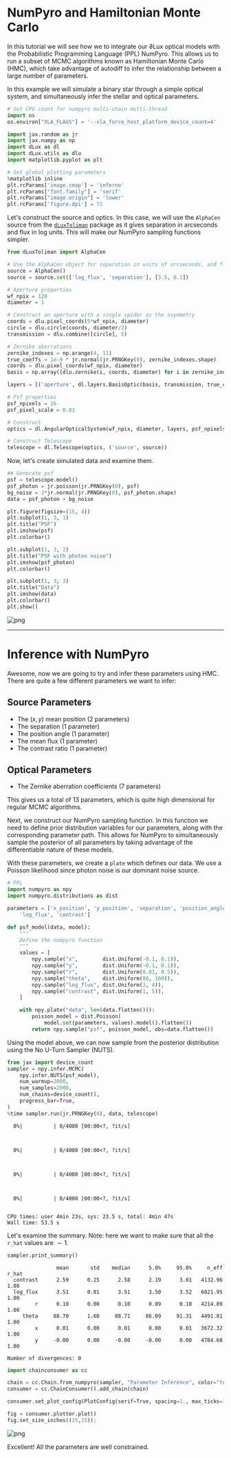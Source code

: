 # NumPyro and Hamiltonian Monte Carlo

In this tutorial we will see how we to integrate our ∂Lux optical models with the Probabilistic Programming Language (PPL) NumPyro. This allows us to run a subset of MCMC algorithms known as Hamiltonian Monte Carlo (HMC), which take advantage of autodiff to infer the relationship between a large number of parameters.

In this example we will simulate a binary star through a simple optical system, and simultaneously infer the stellar and optical parameters.


```python
# Set CPU count for numpyro multi-chain multi-thread
import os
os.environ["XLA_FLAGS"] = '--xla_force_host_platform_device_count=4'

import jax.random as jr
import jax.numpy as np
import dLux as dl
import dLux.utils as dlu
import matplotlib.pyplot as plt

# Set global plotting parameters
%matplotlib inline
plt.rcParams['image.cmap'] = 'inferno'
plt.rcParams["font.family"] = 'serif'
plt.rcParams["image.origin"] = 'lower'
plt.rcParams['figure.dpi'] = 72
```

Let's construct the source and optics. In this case, we will use the `AlphaCen` source from the [`dLuxToliman`](https://github.com/maxecharles/dLuxToliman) package as it gives separation in arcseconds and flux in log units. This will make our NumPyro sampling functions simpler.


```python
from dLuxToliman import AlphaCen

# Use the AlphaCen object for separation in units of arcseconds, and flux in log
source = AlphaCen()
source = source.set(['log_flux', 'separation'], [3.5, 0.1])

# Aperture properties
wf_npix = 128
diameter = 1

# Construct an aperture with a single spider as the asymmetry
coords = dlu.pixel_coords(5*wf_npix, diameter)
circle = dlu.circle(coords, diameter/2)
transmission = dlu.combine([circle], 5)

# Zernike aberrations
zernike_indexes = np.arange(4, 11)
true_coeffs = 1e-9 * jr.normal(jr.PRNGKey(0), zernike_indexes.shape)
coords = dlu.pixel_coords(wf_npix, diameter)
basis = np.array([dlu.zernike(i, coords, diameter) for i in zernike_indexes])

layers = [('aperture', dl.layers.BasisOptic(basis, transmission, true_coeffs, normalise=True))]

# Psf properties
psf_npixels = 16
psf_pixel_scale = 0.03

# Construct
optics = dl.AngularOpticalSystem(wf_npix, diameter, layers, psf_npixels, psf_pixel_scale)

# Construct Telescope
telescope = dl.Telescope(optics, ('source', source))
```

Now, let's create simulated data and examine them.


```python
## Generate psf
psf = telescope.model()
psf_photon = jr.poisson(jr.PRNGKey(0), psf)
bg_noise = 3*jr.normal(jr.PRNGKey(0), psf_photon.shape)
data = psf_photon + bg_noise

plt.figure(figsize=(15, 4))
plt.subplot(1, 3, 1)
plt.title("PSF")
plt.imshow(psf)
plt.colorbar()

plt.subplot(1, 3, 2)
plt.title("PSF with photon noise")
plt.imshow(psf_photon)
plt.colorbar()

plt.subplot(1, 3, 3)
plt.title("Data")
plt.imshow(data)
plt.colorbar()
plt.show()
```


    
![png](HMC_files/HMC_5_0.png)
    


---

# Inference with NumPyro

Awesome, now we are going to try and infer these parameters using HMC. There are quite a few different parameters we want to infer:

##  Source Parameters
 - The $(x,y)$ mean position (2 parameters)
 - The separation (1 parameter)
 - The position angle (1 parameter)
 - The mean flux (1 parameter)
 - The contrast ratio (1 parameter)
 
## Optical Parameters
 - The Zernike aberration coefficients (7 parameters)
 
This gives us a total of 13 parameters, which is quite high dimensional for regular MCMC algorithms.

Next, we construct our NumPyro sampling function. In this function we need to define prior distribution variables for our parameters, along with the corresponding parameter path. This allows for NumPyro to simultaneously sample the posterior of all parameters by taking advantage of the differentiable nature of these models.

With these parameters, we create a `plate` which defines our data. We use a Poisson likelihood since photon noise is our dominant noise source.


```python
# PPL
import numpyro as npy
import numpyro.distributions as dist

parameters = ['x_position', 'y_position', 'separation', 'position_angle', 
    'log_flux', 'contrast']

def psf_model(data, model):
    """
    Define the numpyro function
    """
    values = [
        npy.sample("x",        dist.Uniform(-0.1, 0.1)),
        npy.sample("y",        dist.Uniform(-0.1, 0.1)),
        npy.sample("r",        dist.Uniform(0.01, 0.5)),
        npy.sample("theta",    dist.Uniform(80, 100)),
        npy.sample("log_flux", dist.Uniform(3, 4)),
        npy.sample("contrast", dist.Uniform(1, 5)),
    ]

    with npy.plate("data", len(data.flatten())):
        poisson_model = dist.Poisson(
            model.set(parameters, values).model().flatten())
        return npy.sample("psf", poisson_model, obs=data.flatten())
```

Using the model above, we can now sample from the posterior distribution using the No U-Turn Sampler (NUTS).


```python
from jax import device_count
sampler = npy.infer.MCMC(
    npy.infer.NUTS(psf_model),    
    num_warmup=2000,
    num_samples=2000,
    num_chains=device_count(),
    progress_bar=True,
)
%time sampler.run(jr.PRNGKey(0), data, telescope)
```


      0%|          | 0/4000 [00:00<?, ?it/s]



      0%|          | 0/4000 [00:00<?, ?it/s]



      0%|          | 0/4000 [00:00<?, ?it/s]



      0%|          | 0/4000 [00:00<?, ?it/s]


    CPU times: user 4min 23s, sys: 23.5 s, total: 4min 47s
    Wall time: 53.5 s


Let's examine the summary. Note: here we want to make sure that all the `r_hat` values are $\sim1$.


```python
sampler.print_summary()
```

    
                    mean       std    median      5.0%     95.0%     n_eff     r_hat
      contrast      2.59      0.25      2.58      2.19      3.01   4132.96      1.00
      log_flux      3.51      0.01      3.51      3.50      3.52   6821.95      1.00
             r      0.10      0.00      0.10      0.09      0.10   4214.09      1.00
         theta     88.70      1.60     88.71     86.09     91.31   4491.81      1.00
             x      0.01      0.00      0.01      0.00      0.01   3672.32      1.00
             y     -0.00      0.00     -0.00     -0.00      0.00   4784.68      1.00
    
    Number of divergences: 0



```python
import chainconsumer as cc

chain = cc.Chain.from_numpyro(sampler, "Parameter Inference", color="teal", shade_alpha=0.2)
consumer = cc.ChainConsumer().add_chain(chain)

consumer.set_plot_config(PlotConfig(serif=True, spacing=1., max_ticks=3))

fig = consumer.plotter.plot()
fig.set_size_inches((15,15));
```


    
![png](HMC_files/HMC_13_0.png)
    


Excellent! All the parameters are well constrained.
